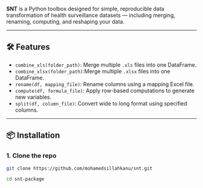 **SNT** is a Python toolbox designed for simple, reproducible data transformation of health surveillance datasets — including merging, renaming, computing, and reshaping your data.

---

## 🛠️ Features

- `combine_xls(folder_path)`: Merge multiple `.xls` files into one DataFrame.
- `combine_xlsx(folder_path)`:Merge multiple `.xlsx` files into one DataFrame.
- `rename(df, mapping_file)`: Rename columns using a mapping Excel file.
- `compute(df, formula_file)`: Apply row-based computations to generate new variables.
- `split(df, column_file)`: Convert wide to long format using specified columns.

---

## 📦 Installation

### 1. Clone the repo

```bash
git clone https://github.com/mohamedsillahkanu/snt.git
```
```bash
cd snt-package
```
